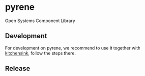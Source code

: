 # pyrene
Open Systems Component Library

## Development

For development on pyrene, we recommend to use it together with [kitchensink](../kitchensink), follow the steps there.

## Release


